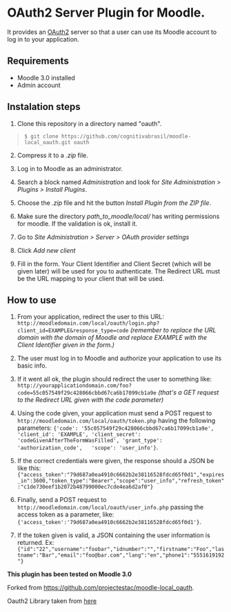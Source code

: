 # OAuth2 Server Plugin for Moodle.



It provides an [OAuth2](https://tools.ietf.org/html/rfc6749 "RFC6749") server so that a user can use its Moodle account to log in to your application. 

## Requirements
* Moodle 3.0 installed
* Admin account 
## Instalation steps
1. Clone this repository in a directory named "oauth". 

> `$ git clone https://github.com/cognitivabrasil/moodle-local_oauth.git oauth`

2. Compress it to a _.zip_ file.

3. Log in to Moodle as an administrator.

4. Search a block named _Administration_ and look for _Site Administration > Plugins > Install Plugins_.

5. Choose the _.zip_ file and hit the button _Install Plugin from the ZIP file_.

6. Make sure the directory *path_to_moodle/local/* has writing permissions for moodle. If the validation is ok, install it.

7. Go to *Site Administration > Server > OAuth provider settings*

8. Click *Add new client*

9. Fill in the form. Your Client Identifier and Client Secret (which will be given later) will be used for you to authenticate. The Redirect URL must be the URL mapping to your client that will be used.

## How to use 

1. From your application, redirect the user to this URL: `http://moodledomain.com/local/oauth/login.php?client_id=EXAMPLE&response_type=code` *(remember to replace the URL domain with the domain of Moodle and replace EXAMPLE with the Client Identifier given in the form.)*

2. The user must log in to Moodle and authorize your application to use its basic info.

3. If it went all ok, the plugin should redirect the user to something like: `http://yourapplicationdomain.com/foo?code=55c057549f29c428066cbbd67ca6b17099cb1a9e` *(that's a GET request to the Redirect URL given with the code parameter)*

4. Using the code given, your application must send a POST request to `http://moodledomain.com/local/oauth/token.php`  having the following parameters: `{'code': '55c057549f29c428066cbbd67ca6b17099cb1a9e', 'client_id': 'EXAMPLE', 'client_secret': 'codeGivenAfterTheFormWasFilled', 'grant_type': 'authorization_code',   'scope': 'user_info'}`. 

5. If the correct credentials were given, the response should a JSON be like this: `{"access_token":"79d687a0ea4910c6662b2e38116528fdcd65f0d1","expires_in":3600,"token_type":"Bearer","scope":"user_info","refresh_token":"c1de730eef1b2072b48799000ec7cde4ea6d2af0"}`

6. Finally, send a POST request to `http://moodledomain.com/local/oauth/user_info.php` passing the access token as a parameter, like: `{'access_token':'79d687a0ea4910c6662b2e38116528fdcd65f0d1'}`. 

7. If the token given is valid, a JSON containing the user information is returned. Ex: `{"id":"22","username":"foobar","idnumber":"","firstname":"Foo","lastname":"Bar","email":"foo@bar.com","lang":"en","phone1":"5551619192"}`









**This plugin has been tested on Moodle 3.0**

Forked from https://github.com/projectestac/moodle-local_oauth.

Oauth2 Library taken from [here](https://github.com/bshaffer/oauth2-server-php)